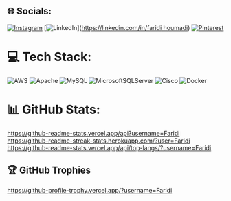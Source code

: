 
## 🌐 Socials:
[![Instagram](https://img.shields.io/badge/Instagram-%23E4405F.svg?logo=Instagram&logoColor=white)](https://instagram.com/faridi_houmadi_2307) [![LinkedIn](https://img.shields.io/badge/LinkedIn-%230077B5.svg?logo=linkedin&logoColor=white)]([https://linkedin.com/in/faridi houmadi](https://www.linkedin.com/feed/)) [![Pinterest](https://img.shields.io/badge/Pinterest-%23E60023.svg?logo=Pinterest&logoColor=white)](https://pinterest.com/FARIDI) 

# 💻 Tech Stack:
![AWS](https://img.shields.io/badge/AWS-%23FF9900.svg?style=for-the-badge&logo=amazon-aws&logoColor=white) ![Apache](https://img.shields.io/badge/apache-%23D42029.svg?style=for-the-badge&logo=apache&logoColor=white) ![MySQL](https://img.shields.io/badge/mysql-4479A1.svg?style=for-the-badge&logo=mysql&logoColor=white) ![MicrosoftSQLServer](https://img.shields.io/badge/Microsoft%20SQL%20Server-CC2927?style=for-the-badge&logo=microsoft%20sql%20server&logoColor=white) ![Cisco](https://img.shields.io/badge/cisco-%23049fd9.svg?style=for-the-badge&logo=cisco&logoColor=black) ![Docker](https://img.shields.io/badge/docker-%230db7ed.svg?style=for-the-badge&logo=docker&logoColor=white)
# 📊 GitHub Stats:
https://github-readme-stats.vercel.app/api?username=Faridi <br/>
https://github-readme-streak-stats.herokuapp.com/?user=Faridi <br/>
https://github-readme-stats.vercel.app/api/top-langs/?username=Faridi 

## 🏆 GitHub Trophies
https://github-profile-trophy.vercel.app/?username=Faridi

<!-- Proudly created with GPRM ( https://gprm.itsvg.in ) -->
